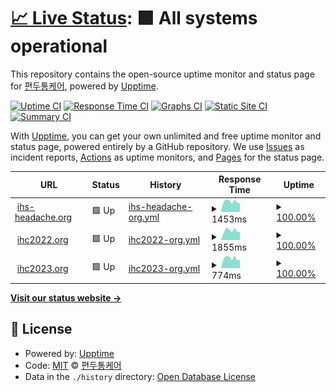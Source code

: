 # [📈 Live Status](https://ihs.status.migraine.kr): <!--live status--> **🟩 All systems operational**

This repository contains the open-source uptime monitor and status page for [편두통케어](https://migraine.kr/), powered by [Upptime](https://github.com/upptime/upptime).

[![Uptime CI](https://github.com/MigraineKR/ihs.status/workflows/Uptime%20CI/badge.svg)](https://github.com/MigraineKR/ihs.status/actions?query=workflow%3A%22Uptime+CI%22)
[![Response Time CI](https://github.com/MigraineKR/ihs.status/workflows/Response%20Time%20CI/badge.svg)](https://github.com/MigraineKR/ihs.status/actions?query=workflow%3A%22Response+Time+CI%22)
[![Graphs CI](https://github.com/MigraineKR/ihs.status/workflows/Graphs%20CI/badge.svg)](https://github.com/MigraineKR/ihs.status/actions?query=workflow%3A%22Graphs+CI%22)
[![Static Site CI](https://github.com/MigraineKR/ihs.status/workflows/Static%20Site%20CI/badge.svg)](https://github.com/MigraineKR/ihs.status/actions?query=workflow%3A%22Static+Site+CI%22)
[![Summary CI](https://github.com/MigraineKR/ihs.status/workflows/Summary%20CI/badge.svg)](https://github.com/MigraineKR/ihs.status/actions?query=workflow%3A%22Summary+CI%22)

With [Upptime](https://upptime.js.org), you can get your own unlimited and free uptime monitor and status page, powered entirely by a GitHub repository. We use [Issues](https://github.com/MigraineKR/ihs.status/issues) as incident reports, [Actions](https://github.com/MigraineKR/ihs.status/actions) as uptime monitors, and [Pages](https://ihs.status.migraine.kr) for the status page.

<!--start: status pages-->
<!-- This summary is generated by Upptime (https://github.com/upptime/upptime) -->
<!-- Do not edit this manually, your changes will be overwritten -->
<!-- prettier-ignore -->
| URL | Status | History | Response Time | Uptime |
| --- | ------ | ------- | ------------- | ------ |
| <img alt="" src="https://icons.duckduckgo.com/ip3/ihs-headache.org.ico" height="13"> [ihs-headache.org](https://ihs-headache.org/) | 🟩 Up | [ihs-headache-org.yml](https://github.com/MigraineKR/ihs.status/commits/HEAD/history/ihs-headache-org.yml) | <details><summary><img alt="Response time graph" src="./graphs/ihs-headache-org/response-time-week.png" height="20"> 1453ms</summary><br><a href="https://ihs.status.migraine.kr/history/ihs-headache-org"><img alt="Response time 1808" src="https://img.shields.io/endpoint?url=https%3A%2F%2Fraw.githubusercontent.com%2FMigraineKR%2Fihs.status%2FHEAD%2Fapi%2Fihs-headache-org%2Fresponse-time.json"></a><br><a href="https://ihs.status.migraine.kr/history/ihs-headache-org"><img alt="24-hour response time 1241" src="https://img.shields.io/endpoint?url=https%3A%2F%2Fraw.githubusercontent.com%2FMigraineKR%2Fihs.status%2FHEAD%2Fapi%2Fihs-headache-org%2Fresponse-time-day.json"></a><br><a href="https://ihs.status.migraine.kr/history/ihs-headache-org"><img alt="7-day response time 1453" src="https://img.shields.io/endpoint?url=https%3A%2F%2Fraw.githubusercontent.com%2FMigraineKR%2Fihs.status%2FHEAD%2Fapi%2Fihs-headache-org%2Fresponse-time-week.json"></a><br><a href="https://ihs.status.migraine.kr/history/ihs-headache-org"><img alt="30-day response time 1553" src="https://img.shields.io/endpoint?url=https%3A%2F%2Fraw.githubusercontent.com%2FMigraineKR%2Fihs.status%2FHEAD%2Fapi%2Fihs-headache-org%2Fresponse-time-month.json"></a><br><a href="https://ihs.status.migraine.kr/history/ihs-headache-org"><img alt="1-year response time 1504" src="https://img.shields.io/endpoint?url=https%3A%2F%2Fraw.githubusercontent.com%2FMigraineKR%2Fihs.status%2FHEAD%2Fapi%2Fihs-headache-org%2Fresponse-time-year.json"></a></details> | <details><summary><a href="https://ihs.status.migraine.kr/history/ihs-headache-org">100.00%</a></summary><a href="https://ihs.status.migraine.kr/history/ihs-headache-org"><img alt="All-time uptime 99.98%" src="https://img.shields.io/endpoint?url=https%3A%2F%2Fraw.githubusercontent.com%2FMigraineKR%2Fihs.status%2FHEAD%2Fapi%2Fihs-headache-org%2Fuptime.json"></a><br><a href="https://ihs.status.migraine.kr/history/ihs-headache-org"><img alt="24-hour uptime 100.00%" src="https://img.shields.io/endpoint?url=https%3A%2F%2Fraw.githubusercontent.com%2FMigraineKR%2Fihs.status%2FHEAD%2Fapi%2Fihs-headache-org%2Fuptime-day.json"></a><br><a href="https://ihs.status.migraine.kr/history/ihs-headache-org"><img alt="7-day uptime 100.00%" src="https://img.shields.io/endpoint?url=https%3A%2F%2Fraw.githubusercontent.com%2FMigraineKR%2Fihs.status%2FHEAD%2Fapi%2Fihs-headache-org%2Fuptime-week.json"></a><br><a href="https://ihs.status.migraine.kr/history/ihs-headache-org"><img alt="30-day uptime 100.00%" src="https://img.shields.io/endpoint?url=https%3A%2F%2Fraw.githubusercontent.com%2FMigraineKR%2Fihs.status%2FHEAD%2Fapi%2Fihs-headache-org%2Fuptime-month.json"></a><br><a href="https://ihs.status.migraine.kr/history/ihs-headache-org"><img alt="1-year uptime 100.00%" src="https://img.shields.io/endpoint?url=https%3A%2F%2Fraw.githubusercontent.com%2FMigraineKR%2Fihs.status%2FHEAD%2Fapi%2Fihs-headache-org%2Fuptime-year.json"></a></details>
| <img alt="" src="https://icons.duckduckgo.com/ip3/ihc2022.org.ico" height="13"> [ihc2022.org](https://ihc2022.org/) | 🟩 Up | [ihc2022-org.yml](https://github.com/MigraineKR/ihs.status/commits/HEAD/history/ihc2022-org.yml) | <details><summary><img alt="Response time graph" src="./graphs/ihc2022-org/response-time-week.png" height="20"> 1855ms</summary><br><a href="https://ihs.status.migraine.kr/history/ihc2022-org"><img alt="Response time 1871" src="https://img.shields.io/endpoint?url=https%3A%2F%2Fraw.githubusercontent.com%2FMigraineKR%2Fihs.status%2FHEAD%2Fapi%2Fihc2022-org%2Fresponse-time.json"></a><br><a href="https://ihs.status.migraine.kr/history/ihc2022-org"><img alt="24-hour response time 1470" src="https://img.shields.io/endpoint?url=https%3A%2F%2Fraw.githubusercontent.com%2FMigraineKR%2Fihs.status%2FHEAD%2Fapi%2Fihc2022-org%2Fresponse-time-day.json"></a><br><a href="https://ihs.status.migraine.kr/history/ihc2022-org"><img alt="7-day response time 1855" src="https://img.shields.io/endpoint?url=https%3A%2F%2Fraw.githubusercontent.com%2FMigraineKR%2Fihs.status%2FHEAD%2Fapi%2Fihc2022-org%2Fresponse-time-week.json"></a><br><a href="https://ihs.status.migraine.kr/history/ihc2022-org"><img alt="30-day response time 1776" src="https://img.shields.io/endpoint?url=https%3A%2F%2Fraw.githubusercontent.com%2FMigraineKR%2Fihs.status%2FHEAD%2Fapi%2Fihc2022-org%2Fresponse-time-month.json"></a><br><a href="https://ihs.status.migraine.kr/history/ihc2022-org"><img alt="1-year response time 1871" src="https://img.shields.io/endpoint?url=https%3A%2F%2Fraw.githubusercontent.com%2FMigraineKR%2Fihs.status%2FHEAD%2Fapi%2Fihc2022-org%2Fresponse-time-year.json"></a></details> | <details><summary><a href="https://ihs.status.migraine.kr/history/ihc2022-org">100.00%</a></summary><a href="https://ihs.status.migraine.kr/history/ihc2022-org"><img alt="All-time uptime 100.00%" src="https://img.shields.io/endpoint?url=https%3A%2F%2Fraw.githubusercontent.com%2FMigraineKR%2Fihs.status%2FHEAD%2Fapi%2Fihc2022-org%2Fuptime.json"></a><br><a href="https://ihs.status.migraine.kr/history/ihc2022-org"><img alt="24-hour uptime 100.00%" src="https://img.shields.io/endpoint?url=https%3A%2F%2Fraw.githubusercontent.com%2FMigraineKR%2Fihs.status%2FHEAD%2Fapi%2Fihc2022-org%2Fuptime-day.json"></a><br><a href="https://ihs.status.migraine.kr/history/ihc2022-org"><img alt="7-day uptime 100.00%" src="https://img.shields.io/endpoint?url=https%3A%2F%2Fraw.githubusercontent.com%2FMigraineKR%2Fihs.status%2FHEAD%2Fapi%2Fihc2022-org%2Fuptime-week.json"></a><br><a href="https://ihs.status.migraine.kr/history/ihc2022-org"><img alt="30-day uptime 100.00%" src="https://img.shields.io/endpoint?url=https%3A%2F%2Fraw.githubusercontent.com%2FMigraineKR%2Fihs.status%2FHEAD%2Fapi%2Fihc2022-org%2Fuptime-month.json"></a><br><a href="https://ihs.status.migraine.kr/history/ihc2022-org"><img alt="1-year uptime 100.00%" src="https://img.shields.io/endpoint?url=https%3A%2F%2Fraw.githubusercontent.com%2FMigraineKR%2Fihs.status%2FHEAD%2Fapi%2Fihc2022-org%2Fuptime-year.json"></a></details>
| <img alt="" src="https://icons.duckduckgo.com/ip3/ihc2023.org.ico" height="13"> [ihc2023.org](https://ihc2023.org/) | 🟩 Up | [ihc2023-org.yml](https://github.com/MigraineKR/ihs.status/commits/HEAD/history/ihc2023-org.yml) | <details><summary><img alt="Response time graph" src="./graphs/ihc2023-org/response-time-week.png" height="20"> 774ms</summary><br><a href="https://ihs.status.migraine.kr/history/ihc2023-org"><img alt="Response time 884" src="https://img.shields.io/endpoint?url=https%3A%2F%2Fraw.githubusercontent.com%2FMigraineKR%2Fihs.status%2FHEAD%2Fapi%2Fihc2023-org%2Fresponse-time.json"></a><br><a href="https://ihs.status.migraine.kr/history/ihc2023-org"><img alt="24-hour response time 654" src="https://img.shields.io/endpoint?url=https%3A%2F%2Fraw.githubusercontent.com%2FMigraineKR%2Fihs.status%2FHEAD%2Fapi%2Fihc2023-org%2Fresponse-time-day.json"></a><br><a href="https://ihs.status.migraine.kr/history/ihc2023-org"><img alt="7-day response time 774" src="https://img.shields.io/endpoint?url=https%3A%2F%2Fraw.githubusercontent.com%2FMigraineKR%2Fihs.status%2FHEAD%2Fapi%2Fihc2023-org%2Fresponse-time-week.json"></a><br><a href="https://ihs.status.migraine.kr/history/ihc2023-org"><img alt="30-day response time 683" src="https://img.shields.io/endpoint?url=https%3A%2F%2Fraw.githubusercontent.com%2FMigraineKR%2Fihs.status%2FHEAD%2Fapi%2Fihc2023-org%2Fresponse-time-month.json"></a><br><a href="https://ihs.status.migraine.kr/history/ihc2023-org"><img alt="1-year response time 884" src="https://img.shields.io/endpoint?url=https%3A%2F%2Fraw.githubusercontent.com%2FMigraineKR%2Fihs.status%2FHEAD%2Fapi%2Fihc2023-org%2Fresponse-time-year.json"></a></details> | <details><summary><a href="https://ihs.status.migraine.kr/history/ihc2023-org">100.00%</a></summary><a href="https://ihs.status.migraine.kr/history/ihc2023-org"><img alt="All-time uptime 99.99%" src="https://img.shields.io/endpoint?url=https%3A%2F%2Fraw.githubusercontent.com%2FMigraineKR%2Fihs.status%2FHEAD%2Fapi%2Fihc2023-org%2Fuptime.json"></a><br><a href="https://ihs.status.migraine.kr/history/ihc2023-org"><img alt="24-hour uptime 100.00%" src="https://img.shields.io/endpoint?url=https%3A%2F%2Fraw.githubusercontent.com%2FMigraineKR%2Fihs.status%2FHEAD%2Fapi%2Fihc2023-org%2Fuptime-day.json"></a><br><a href="https://ihs.status.migraine.kr/history/ihc2023-org"><img alt="7-day uptime 100.00%" src="https://img.shields.io/endpoint?url=https%3A%2F%2Fraw.githubusercontent.com%2FMigraineKR%2Fihs.status%2FHEAD%2Fapi%2Fihc2023-org%2Fuptime-week.json"></a><br><a href="https://ihs.status.migraine.kr/history/ihc2023-org"><img alt="30-day uptime 100.00%" src="https://img.shields.io/endpoint?url=https%3A%2F%2Fraw.githubusercontent.com%2FMigraineKR%2Fihs.status%2FHEAD%2Fapi%2Fihc2023-org%2Fuptime-month.json"></a><br><a href="https://ihs.status.migraine.kr/history/ihc2023-org"><img alt="1-year uptime 99.99%" src="https://img.shields.io/endpoint?url=https%3A%2F%2Fraw.githubusercontent.com%2FMigraineKR%2Fihs.status%2FHEAD%2Fapi%2Fihc2023-org%2Fuptime-year.json"></a></details>

<!--end: status pages-->

[**Visit our status website →**](https://ihs.status.migraine.kr)

## 📄 License

- Powered by: [Upptime](https://github.com/upptime/upptime)
- Code: [MIT](./LICENSE) © [편두통케어](https://migraine.kr/)
- Data in the `./history` directory: [Open Database License](https://opendatacommons.org/licenses/odbl/1-0/)
